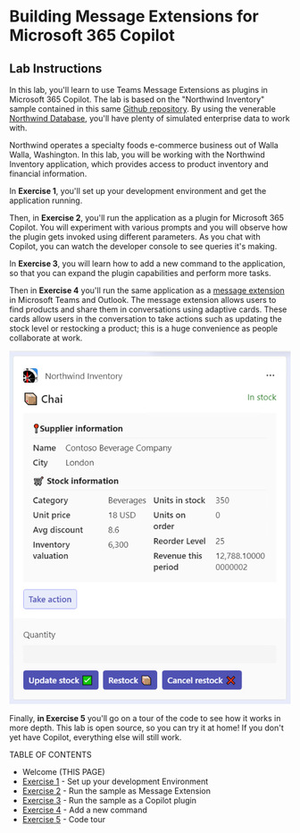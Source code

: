 # Building Message Extensions for Microsoft 365 Copilot

## Lab Instructions

In this lab, you'll learn to use Teams Message Extensions as plugins in Microsoft 365 Copilot. The lab is based on the "Northwind Inventory" sample contained in this same [Github repository](https://github.com/OfficeDev/Microsoft-365-Copilot-Samples/tree/main/samples/msgext-northwind-inventory-csharp). By using the venerable [Northwind Database](https://learn.microsoft.com/dotnet/framework/data/adonet/sql/linq/downloading-sample-databases), you'll have plenty of simulated enterprise data to work with.

Northwind operates a specialty foods e-commerce business out of Walla Walla, Washington. In this lab, you will be working with the Northwind Inventory application, which provides access to product inventory and financial information.

In **Exercise 1**, you'll set up your development environment and get the application running.

Then, in **Exercise 2**, you'll run the application as a plugin for Microsoft 365 Copilot. You will experiment with various prompts and you will observe how the plugin gets invoked using different parameters. As you chat with Copilot, you can watch the developer console to see queries it's making.

In **Exercise 3**, you will learn how to add a new command to the application, so that you can expand the plugin capabilities and perform more tasks.

Then in **Exercise 4** you'll run the same application as a [message extension](https://learn.microsoft.com/microsoftteams/platform/messaging-extensions/what-are-messaging-extensions) in Microsoft Teams and Outlook.
The message extension allows users to find products and share them in conversations using adaptive cards. These cards allow users in the conversation to take actions such as updating the stock level or restocking a product; this is a huge convenience as people collaborate at work.

![Adaptive card displaying a product](./images/01-00-Product-card-only.png)

Finally, **in Exercise 5** you'll go on a tour of the code to see how it works in more depth. This lab is open source, so you can try it at home! If you don't yet have Copilot, everything else will still work.

TABLE OF CONTENTS

* Welcome (THIS PAGE)
* [Exercise 1](./Exercise%2001%20-%20Set%20up.md) - Set up your development Environment
* [Exercise 2](./Exercise%2002%20-%20Run%20sample%20app.md) - Run the sample as Message Extension
* [Exercise 3](./Exercise%2003%20-%20Run%20in%20Copilot.md) - Run the sample as a Copilot plugin
* [Exercise 4](./Exercise%2004%20-%20Add%20a%20new%20command.md) - Add a new command
* [Exercise 5](./Exercise%2004%20-%20Code%20tour.md) - Code tour